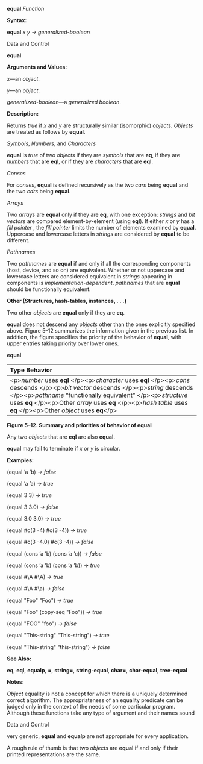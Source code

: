 **equal** *Function* 

**Syntax:** 

**equal** *x y → generalized-boolean* 

Data and Control 





**equal** 

**Arguments and Values:** 

*x*—an *object*. 

*y*—an *object*. 

*generalized-boolean*—a *generalized boolean*. 

**Description:** 

Returns *true* if *x* and *y* are structurally similar (isomorphic) *objects*. *Objects* are treated as follows by **equal**. 

*Symbols*, *Numbers*, and *Characters* 

**equal** is *true* of two *objects* if they are *symbols* that are **eq**, if they are *numbers* that are **eql**, or if they are *characters* that are **eql**. 

*Conses* 

For *conses*, **equal** is defined recursively as the two *cars* being **equal** and the two *cdrs* being **equal**. 

*Arrays* 

Two *arrays* are **equal** only if they are **eq**, with one exception: *strings* and *bit vectors* are compared element-by-element (using **eql**). If either *x* or *y* has a *fill pointer* , the *fill pointer* limits the number of elements examined by **equal**. Uppercase and lowercase letters in *strings* are considered by **equal** to be different. 

*Pathnames* 

Two *pathnames* are **equal** if and only if all the corresponding components (host, device, and so on) are equivalent. Whether or not uppercase and lowercase letters are considered equivalent in *strings* appearing in components is *implementation-dependent*. *pathnames* that are **equal** should be functionally equivalent. 

**Other (Structures, hash-tables, instances,** *. . .***)** 

Two other *objects* are **equal** only if they are **eq**. 

**equal** does not descend any *objects* other than the ones explicitly specified above. Figure 5–12 summarizes the information given in the previous list. In addition, the figure specifies the priority of the behavior of **equal**, with upper entries taking priority over lower ones. 







**equal** 

|**Type Behavior**|
| :- |
|&#60;p&#62;*number* uses **eql** &#60;/p&#62;&#60;p&#62;*character* uses **eql** &#60;/p&#62;&#60;p&#62;*cons* descends &#60;/p&#62;&#60;p&#62;*bit vector* descends &#60;/p&#62;&#60;p&#62;*string* descends &#60;/p&#62;&#60;p&#62;*pathname* “functionally equivalent” &#60;/p&#62;&#60;p&#62;*structure* uses **eq** &#60;/p&#62;&#60;p&#62;Other *array* uses **eq** &#60;/p&#62;&#60;p&#62;*hash table* uses **eq** &#60;/p&#62;&#60;p&#62;Other *object* uses **eq**&#60;/p&#62;|


**Figure 5–12. Summary and priorities of behavior of equal** 

Any two *objects* that are **eql** are also **equal**. 

**equal** may fail to terminate if *x* or *y* is circular. 

**Examples:** 

(equal ’a ’b) *→ false* 

(equal ’a ’a) *→ true* 

(equal 3 3) *→ true* 

(equal 3 3.0) *→ false* 

(equal 3.0 3.0) *→ true* 

(equal #c(3 -4) #c(3 -4)) *→ true* 

(equal #c(3 -4.0) #c(3 -4)) *→ false* 

(equal (cons ’a ’b) (cons ’a ’c)) *→ false* 

(equal (cons ’a ’b) (cons ’a ’b)) *→ true* 

(equal #\A #\A) *→ true* 

(equal #\A #\a) *→ false* 

(equal "Foo" "Foo") *→ true* 

(equal "Foo" (copy-seq "Foo")) *→ true* 

(equal "FOO" "foo") *→ false* 

(equal "This-string" "This-string") *→ true* 

(equal "This-string" "this-string") *→ false* 

**See Also:** 

**eq**, **eql**, **equalp**, **=**, **string=**, **string-equal**, **char=**, **char-equal**, **tree-equal** 

**Notes:** 

*Object* equality is not a concept for which there is a uniquely determined correct algorithm. The appropriateness of an equality predicate can be judged only in the context of the needs of some particular program. Although these functions take any type of argument and their names sound 

Data and Control 





very generic, **equal** and **equalp** are not appropriate for every application. 

A rough rule of thumb is that two *objects* are **equal** if and only if their printed representations are the same. 

